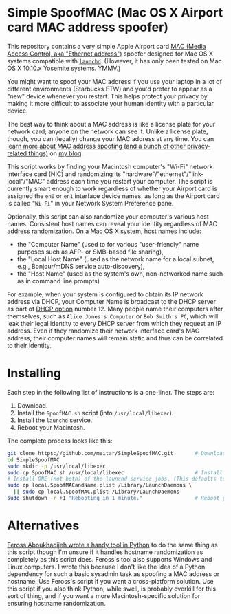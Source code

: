 # Simple SpoofMAC (Mac OS X Airport card MAC address spoofer)

This repository contains a very simple Apple Airport card [MAC (Media Access Control, aka "Ethernet address")](https://en.wikipedia.org/wiki/MAC_address) spoofer designed for Mac OS X systems compatible with [`launchd`](http://launchd.info/). (However, it has only been tested on Mac OS X 10.10.x Yosemite systems. YMMV.)

You might want to spoof your MAC address if you use your laptop in a lot of different environments (Starbucks FTW) and you'd prefer to appear as a "new" device whenever you restart. This helps protect your privacy by making it more difficult to associate your human identity with a particular device.

The best way to think about a MAC address is like a license plate for your network card; anyone on the network can see it. Unlike a license plate, though, you can (legally) change your MAC address at any time. You can [learn more about MAC address spoofing (and a bunch of other privacy-related things)](https://maymay.net/blog/2013/02/20/howto-use-tor-for-all-network-traffic-by-default-on-mac-os-x/#spoof-your-mac-address) on [my blog](https://maymay.net/blog/tag/privacy).

This script works by finding your Macintosh computer's "Wi-Fi" network interface card (NIC) and randomizing its "hardware"/"ethernet"/"link-local"/"MAC" address each time you restart your computer. The script is currently smart enough to work regardless of whether your Airport card is assigned the `en0` or `en1` interface device names, as long as the Airport card is called "`Wi-Fi`" in your Network System Preference pane.

Optionally, this script can also randomize your computer's various host names. Consistent host names can reveal your identity regardless of MAC address randomization. On a Mac OS X system, host names include:

* the "Computer Name" (used to for various "user-friendly" name purposes such as AFP- or SMB-based file sharing),
* the "Local Host Name" (used as the network name for a local subnet, e.g., Bonjour/mDNS service auto-discovery),
* the "Host Name" (used as the system's own, non-networked name such as in command line prompts)

For example, when your system is configured to obtain its IP network address via DHCP, your Computer Name is broadcast to the DHCP server as part of [DHCP option](https://en.wikipedia.org/wiki/Dynamic_Host_Configuration_Protocol#DHCP_options) number 12. Many people name their computers after themselves, such as `Alice Jones's Computer` or `Bob Smith's PC`, which will leak their legal identity to every DHCP server from which they request an IP address. Even if they randomize their network interface card's MAC address, their computer names will remain static and thus can be correlated to their identity.

# Installing

Each step in the following list of instructions is a one-liner. The steps are:

1. Download.
1. Install the `SpoofMAC.sh` script (into `/usr/local/libexec`).
1. Install the `launchd` service.
1. Reboot your Macintosh.

The complete process looks like this:

```sh
git clone https://github.com/meitar/SimpleSpoofMAC.git       # Download.
cd SimpleSpoofMAC
sudo mkdir -p /usr/local/libexec
sudo cp SpoofMAC.sh /usr/local/libexec                       # Install script.
# Install ONE (not both) of the launchd service jobs. (This defaults to the MAC and name spoofing service.)
sudo cp local.SpoofMACandName.plist /Library/LaunchDaemons \
  || sudo cp local.SpoofMAC.plist /Library/LaunchDaemons
sudo shutdown -r +1 "Rebooting in 1 minute."                 # Reboot your Macintosh.
```

# Alternatives

[Feross Aboukhadijeh wrote a handy tool in Python](https://github.com/feross/SpoofMAC) to do the same thing as this script though I'm unsure if it handles hostname randomization as completely as this script does. Feross's tool also supports Windows and Linux computers. I wrote this because I don't like the idea of a Python dependency for such a basic sysadmin task as spoofing a MAC address or hostname. Use Feross's script if you want a cross-platform solution. Use this script if you also think Python, while swell, is probably overkill for this sort of thing, and if you want a more Macintosh-specific solution for ensuring hostname randomization.
